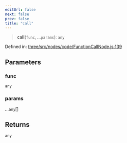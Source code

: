 ```yaml
---
editUrl: false
next: false
prev: false
title: "call"
---
```


> **call**(`func`, ...`params`): `any`

Defined in: [three/src/nodes/code/FunctionCallNode.js:139](https://github.com/DefinitelyMaybe/three-i18n/blob/fa57b79433d1c349ffb23a78727299c8d4190136/three/src/nodes/code/FunctionCallNode.js#L139)

## Parameters

### func

`any`

### params

...`any`[]

## Returns

`any`

